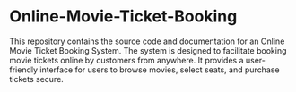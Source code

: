 # Online-Movie-Ticket-Booking
This repository contains the source code and documentation for an Online Movie Ticket Booking System. The system is designed to facilitate booking movie tickets online by customers from anywhere. It provides a user-friendly interface for users to browse movies, select seats, and purchase tickets secure.
